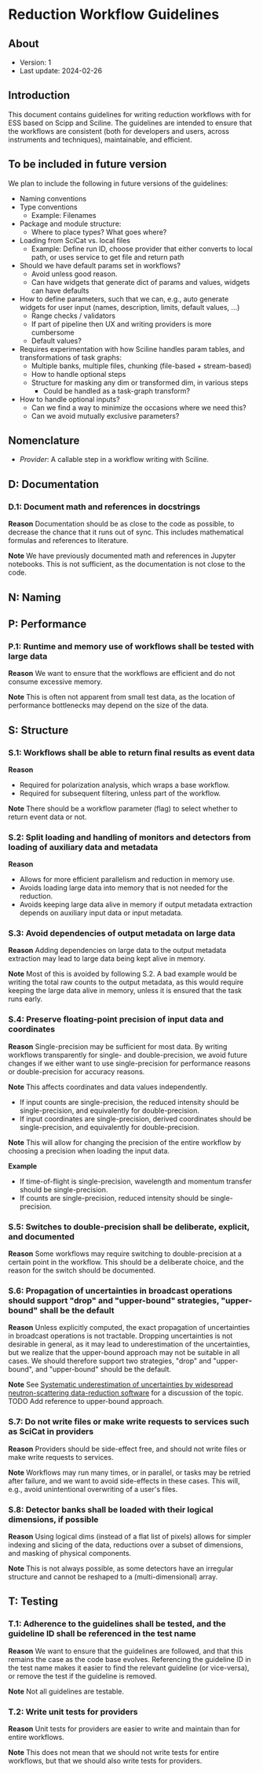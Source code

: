 # Reduction Workflow Guidelines

## About

- Version: 1
- Last update: 2024-02-26

## Introduction

This document contains guidelines for writing reduction workflows with for ESS based on Scipp and Sciline.
The guidelines are intended to ensure that the workflows are consistent (both for developers and users, across instruments and techniques), maintainable, and efficient.

## To be included in future version

We plan to include the following in future versions of the guidelines:

- Naming conventions
- Type conventions
  - Example: Filenames
- Package and module structure:
  - Where to place types?
    What goes where?
- Loading from SciCat vs. local files
  - Example: Define run ID, choose provider that either converts to local path, or uses service to get file and return path
- Should we have default params set in workflows?
  - Avoid unless good reason.
  - Can have widgets that generate dict of params and values, widgets can have defaults
- How to define parameters, such that we can, e.g., auto generate widgets for user input (names, description, limits, default values, ...)
  - Range checks / validators
  - If part of pipeline then UX and writing providers is more cumbersome
  - Default values?
- Requires experimentation with how Sciline handles param tables, and transformations of task graphs:
  - Multiple banks, multiple files, chunking (file-based + stream-based)
  - How to handle optional steps
  - Structure for masking any dim or transformed dim, in various steps
    - Could be handled as a task-graph transform?
- How to handle optional inputs?
  - Can we find a way to minimize the occasions where we need this?
  - Can we avoid mutually exclusive parameters?


## Nomenclature

- *Provider*: A callable step in a workflow writing with Sciline.

## D: Documentation

### D.1: Document math and references in docstrings

**Reason**
Documentation should be as close to the code as possible, to decrease the chance that it runs out of sync.
This includes mathematical formulas and references to literature.

**Note**
We have previously documented math and references in Jupyter notebooks.
This is not sufficient, as the documentation is not close to the code.

## N: Naming

## P: Performance

### P.1: Runtime and memory use of workflows shall be tested with large data

**Reason**
We want to ensure that the workflows are efficient and do not consume excessive memory.

**Note**
This is often not apparent from small test data, as the location of performance bottlenecks may depend on the size of the data.

## S: Structure

### S.1: Workflows shall be able to return final results as event data

**Reason**
- Required for polarization analysis, which wraps a base workflow.
- Required for subsequent filtering, unless part of the workflow.

**Note**
There should be a workflow parameter (flag) to select whether to return event data or not.

### S.2: Split loading and handling of monitors and detectors from loading of auxiliary data and metadata

**Reason**
- Allows for more efficient parallelism and reduction in memory use.
- Avoids loading large data into memory that is not needed for the reduction.
- Avoids keeping large data alive in memory if output metadata extraction depends on auxiliary input data or input metadata.

### S.3: Avoid dependencies of output metadata on large data

**Reason**
Adding dependencies on large data to the output metadata extraction may lead to large data being kept alive in memory.

**Note**
Most of this is avoided by following S.2.
A bad example would be writing the total raw counts to the output metadata, as this would require keeping the large data alive in memory, unless it is ensured that the task runs early.

### S.4: Preserve floating-point precision of input data and coordinates

**Reason**
Single-precision may be sufficient for most data.
By writing workflows transparently for single- and double-precision, we avoid future changes if we either want to use single-precision for performance reasons or double-precision for accuracy reasons.

**Note**
This affects coordinates and data values independently.
- If input counts are single-precision, the reduced intensity should be single-precision, and equivalently for double-precision.
- If input coordinates are single-precision, derived coordinates should be single-precision, and equivalently for double-precision.

**Note**
This will allow for changing the precision of the entire workflow by choosing a precision when loading the input data.

**Example**
- If time-of-flight is single-precision, wavelength and momentum transfer should be single-precision.
- If counts are single-precision, reduced intensity should be single-precision.

### S.5: Switches to double-precision shall be deliberate, explicit, and documented

**Reason**
Some workflows may require switching to double-precision at a certain point in the workflow.
This should be a deliberate choice, and the reason for the switch should be documented.

### S.6: Propagation of uncertainties in broadcast operations should support "drop" and "upper-bound" strategies, "upper-bound" shall be the default

**Reason**
Unless explicitly computed, the exact propagation of uncertainties in broadcast operations is not tractable.
Dropping uncertainties is not desirable in general, as it may lead to underestimation of the uncertainties, but we realize that the upper-bound approach may not be suitable in all cases.
We should therefore support two strategies, "drop" and "upper-bound", and "upper-bound" should be the default.

**Note**
See [Systematic underestimation of uncertainties by widespread neutron-scattering data-reduction software](http://dx.doi.org/10.3233/JNR-220049) for a discussion of the topic.
TODO Add reference to upper-bound approach.

### S.7: Do not write files or make write requests to services such as SciCat in providers

**Reason**
Providers should be side-effect free, and should not write files or make write requests to services.

**Note**
Workflows may run many times, or in parallel, or tasks may be retried after failure, and we want to avoid side-effects in these cases.
This will, e.g., avoid unintentional overwriting of a user's files.

### S.8: Detector banks shall be loaded with their logical dimensions, if possible

**Reason**
Using logical dims (instead of a flat list of pixels) allows for simpler indexing and slicing of the data, reductions over a subset of dimensions, and masking of physical components.

**Note**
This is not always possible, as some detectors have an irregular structure and cannot be reshaped to a (multi-dimensional) array.

## T: Testing

### T.1: Adherence to the guidelines shall be tested, and the guideline ID shall be referenced in the test name

**Reason**
We want to ensure that the guidelines are followed, and that this remains the case as the code base evolves.
Referencing the guideline ID in the test name makes it easier to find the relevant guideline (or vice-versa), or remove the test if the guideline is removed.

**Note**
Not all guidelines are testable.

### T.2: Write unit tests for providers

**Reason** Unit tests for providers are easier to write and maintain than for entire workflows.

**Note** This does not mean that we should not write tests for entire workflows, but that we should also write tests for providers.